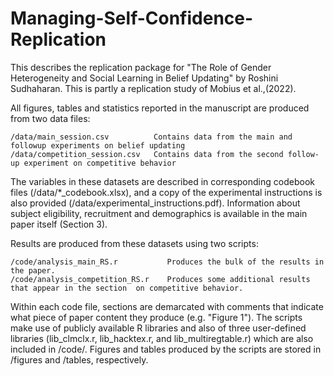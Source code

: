 # Managing-Self-Confidence-Replication


This describes the replication package for "The Role of Gender Heterogeneity and Social Learning in Belief Updating" by Roshini Sudhaharan. This is partly a replication study of Mobius et al.,(2022).

All figures, tables and statistics reported in the manuscript are
produced from two data files:

    /data/main_session.csv          Contains data from the main and followup experiments on belief updating
    /data/competition_session.csv   Contains data from the second follow-up experiment on competitive behavior

The variables in these datasets are described in corresponding
codebook files (/data/*_codebook.xlsx), and a copy of the
experimental instructions is also provided
(/data/experimental_instructions.pdf). Information about subject
eligibility, recruitment and demographics is available in the main
paper itself (Section 3).

Results are produced from these datasets using two scripts:

    /code/analysis_main_RS.r           Produces the bulk of the results in the paper.
    /code/analysis_competition_RS.r    Produces some additional results that appear in the section  on competitive behavior.
    

Within each code file, sections are demarcated with comments that
indicate what piece of paper content they produce (e.g. "Figure
1"). The scripts make use of publicly available R libraries and
also of three user-defined libraries (lib_clmclx.r, lib_hacktex.r,
and lib_multiregtable.r) which are also included in /code/. Figures
and tables produced by the scripts are stored in /figures and
/tables, respectively.
